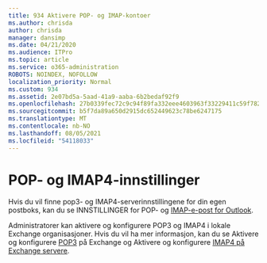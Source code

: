 ```yaml
---
title: 934 Aktivere POP- og IMAP-kontoer
ms.author: chrisda
author: chrisda
manager: dansimp
ms.date: 04/21/2020
ms.audience: ITPro
ms.topic: article
ms.service: o365-administration
ROBOTS: NOINDEX, NOFOLLOW
localization_priority: Normal
ms.custom: 934
ms.assetid: 2e07bd5a-5aad-41a9-aaba-6b2bedaf92f9
ms.openlocfilehash: 27b0339fec72c9c94f89fa332eee4603963f33229411c59f78282b24e0c7f586
ms.sourcegitcommit: b5f7da89a650d2915dc652449623c78be6247175
ms.translationtype: MT
ms.contentlocale: nb-NO
ms.lasthandoff: 08/05/2021
ms.locfileid: "54118033"
---
```

# <a name="pop-and-imap4-settings"></a>POP- og IMAP4-innstillinger

Hvis du vil finne pop3- og IMAP4-serverinnstillingene for din egen postboks, kan du se INNSTILLINGER for POP- og [IMAP-e-post for Outlook](https://support.office.com/article/8361e398-8af4-4e97-b147-6c6c4ac95353.aspx).

Administratorer kan aktivere og konfigurere POP3 og IMAP4 i lokale Exchange organisasjoner. Hvis du vil ha mer informasjon, kan du se Aktivere og konfigurere [POP3](https://technet.microsoft.com/library/bb124934.aspx) på Exchange og Aktivere og konfigurere [IMAP4 på Exchange servere](https://technet.microsoft.com/library/bb124489.aspx).
